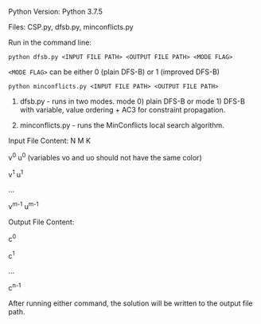 Python Version: Python 3.7.5

Files: CSP.py, dfsb.py, minconflicts.py

Run in the command line: 

`python dfsb.py <INPUT FILE PATH> <OUTPUT FILE PATH> <MODE FLAG>`

`<MODE FLAG>` can be either 0 (plain DFS-B) or 1 (improved DFS-B)

`python minconflicts.py <INPUT FILE PATH> <OUTPUT FILE PATH>`

1. dfsb.py - runs in two modes. mode 0) plain DFS-B or mode 1) DFS-B with variable, value ordering + AC3 for constraint propagation.

2. minconflicts.py - runs the MinConflicts local search algorithm.

Input File Content:
N M K

v<sup>0</sup> u<sup>0</sup> (variables vo and uo should not have the same color)

v<sup>1</sup> u<sup>1</sup>

...

v<sup>m-1</sup> u<sup>m-1</sup>

Output File Content:

c<sup>0</sup>

c<sup>1</sup>

...

c<sup>n-1</sup>

After running either command, the solution will be written to the output file path.